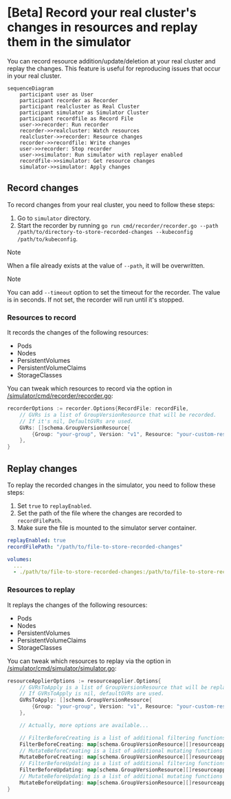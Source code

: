 # [Beta] Record your real cluster's changes in resources and replay them in the simulator

You can record resource addition/update/deletion at your real cluster and replay the changes. This feature is useful for reproducing issues that occur in your real cluster.

```mermaid
sequenceDiagram
    participant user as User
    participant recorder as Recorder
    participant realcluster as Real Cluster
    participant simulator as Simulator Cluster
    participant recordfile as Record File
    user->>recorder: Run recorder
    recorder->>realcluster: Watch resources
    realcluster->>recorder: Resource changes
    recorder->>recordfile: Write changes
    user->>recorder: Stop recorder
    user->>simulator: Run simulator with replayer enabled
    recordfile->>simulator: Get resource changes
    simulator->>simulator: Apply changes
```

## Record changes

To record changes from your real cluster, you need to follow these steps:

1. Go to `simulator` directory.
2. Start the recorder by running `go run cmd/recorder/recorder.go --path /path/to/directory-to-store-recorded-changes --kubeconfig /path/to/kubeconfig`.

> [!NOTE]
> When a file already exists at the value of `--path`, it will be overwritten.

> [!NOTE]
> You can add `--timeout` option to set the timeout for the recorder. The value is in seconds. If not set, the recorder will run until it's stopped.

### Resources to record

It records the changes of the following resources:

- Pods
- Nodes
- PersistentVolumes
- PersistentVolumeClaims
- StorageClasses

You can tweak which resources to record via the option in [/simulator/cmd/recorder/recorder.go](https://github.com/kubernetes-sigs/kube-scheduler-simulator/blob/master/simulator/cmd/recorder/recorder.go):

```go
recorderOptions := recorder.Options{RecordFile: recordFile,
	// GVRs is a list of GroupVersionResource that will be recorded.
	// If it's nil, DefaultGVRs are used.
	GVRs: []schema.GroupVersionResource{
		{Group: "your-group", Version: "v1", Resource: "your-custom-resources"},
	},
}
```

## Replay changes

To replay the recorded changes in the simulator, you need to follow these steps:

1. Set `true` to `replayEnabled`.
2. Set the path of the file where the changes are recorded to `recordFilePath`.
3. Make sure the file is mounted to the simulator server container.


```yaml:config.yaml
replayEnabled: true
recordFilePath: "/path/to/file-to-store-recorded-changes"
```

```yaml:compose.yml
volumes:
  ...
  - ./path/to/file-to-store-recorded-changes:/path/to/file-to-store-recorded-changes
```

### Resources to replay

It replays the changes of the following resources:

- Pods
- Nodes
- PersistentVolumes
- PersistentVolumeClaims
- StorageClasses

You can tweak which resources to replay via the option in [/simulator/cmd/simulator/simulator.go](https://github.com/kubernetes-sigs/kube-scheduler-simulator/blob/master/simulator/cmd/simulator/simulator.go):

```go
resourceApplierOptions := resourceapplier.Options{
	// GVRsToApply is a list of GroupVersionResource that will be replayed.
	// If GVRsToApply is nil, defaultGVRs are used.
	GVRsToApply: []schema.GroupVersionResource{
		{Group: "your-group", Version: "v1", Resource: "your-custom-resources"},
	},

	// Actually, more options are available...

	// FilterBeforeCreating is a list of additional filtering functions that are applied before creating resources.
	FilterBeforeCreating: map[schema.GroupVersionResource][]resourceapplier.FilteringFunction{},
	// MutateBeforeCreating is a list of additional mutating functions that are applied before creating resources.
	MutateBeforeCreating: map[schema.GroupVersionResource][]resourceapplier.MutatingFunction{},
	// FilterBeforeUpdating is a list of additional filtering functions that are applied before updating resources.
	FilterBeforeUpdating: map[schema.GroupVersionResource][]resourceapplier.FilteringFunction{},
	// MutateBeforeUpdating is a list of additional mutating functions that are applied before updating resources.
	MutateBeforeUpdating: map[schema.GroupVersionResource][]resourceapplier.MutatingFunction{},
}
```
